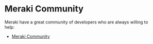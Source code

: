 # Meraki Community

Meraki have a great community of developers who are always willing to help:

- [Meraki Community](https://community.meraki.com/)